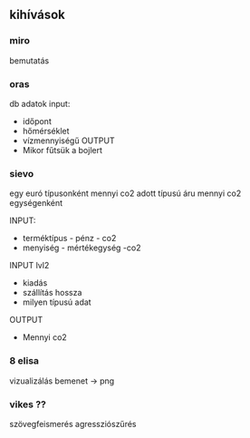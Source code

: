 ## kihívások

### miro
bemutatás


### oras
db adatok 
input:
- időpont
- hőmérséklet
- vízmennyiségű
OUTPUT
- Mikor fűtsük a bojlert


### sievo
egy euró típusonként mennyi co2
adott típusú áru mennyi co2 egységenként

INPUT:
- terméktípus - pénz - co2
- menyiség - mértékegység -co2

INPUT lvl2
- kiadás
- szállítás hossza
- milyen típusú adat


OUTPUT
- Mennyi co2


### 8 elisa
vizualizálás
bemenet -> png

### vikes ??
szövegfeismerés
agressziószűrés







